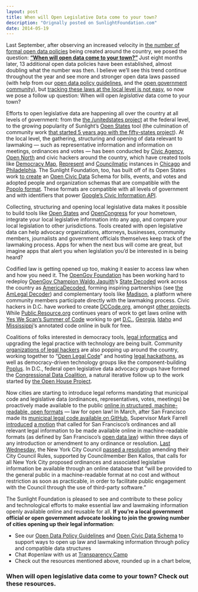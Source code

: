 ```yaml
---
layout: post
title: When will Open Legislative Data come to your town?
description: "Orignally posted on SunlightFoundation.com"
date: 2014-05-19
---
```

<p dir="ltr">Last September, after observing an increased velocity in <a href="https://sunlightfoundation.com/policy/opendatamap/">the number of formal open data policies</a> being created around the country, we posed the question: <strong><a href="https://sunlightfoundation.com/blog/2013/09/06/when-will-open-data-come-to-your-town/">“When will open data come to your town?”</a> </strong> Just eight months later, 13 additional open data policies have been established, almost doubling what the number was then. I believe we’ll see this trend continue throughout the year and see more and stronger open data laws passed (with help from our <a href="https://sunlightfoundation.com/opendataguidelines/">open data policy guidelines</a>, and the <a href="http://codeforamerica.org/brigade/">open government community</a>), but <a href="https://sunlightfoundation.com/blog/2014/01/10/opengov-voices-demystifying-honolulus-legislative-website/">tracking these laws at the local level is not easy</a>, so now we pose a follow up question: When will open<em> legislative</em> data come to your town?</p>
<p>Efforts to open legislative data are happening all over the country at all levels of government: from the <a href="https://github.com/unitedstates">the /unitedstates project</a> at the federal level, to the growing popularity of Sunlight’s <a href="http://openstates.org/">Open States</a> tool (the culmination of community work <a href="http://sunlightfoundation.com/blog/2012/03/12/open-states-50/">that started 5 years ago with the fifty-states project</a>). At the local level, the gathering, structuring and opening of data relevant to lawmaking — such as representative information and information on meetings, ordinances and votes — has been conducted by <a href="http://www.civicagency.org/">Civic Agency</a>, <a href="http://opennorth.ca/">Open North</a> and civic hackers around the country, which have created tools like <a href="http://www.democracymap.org/">Democracy Map</a>, <a href="http://represent.opennorth.ca/">Represent</a> and <a href="https://github.com/codeforamerica/councilmatic">Councilmatic</a> instances in <a href="http://chicagocouncilmatic.org/">Chicago</a> and <a href="http://www.councilmatic.org/">Philadelphia</a>. The Sunlight Foundation, too, has built off of its Open States work <a href="http://sunlightfoundation.com/blog/2013/11/19/whats-under-the-hood-of-googles-new-civic-information-offering/">to create</a> an <a href="http://opencivicdata.org/">Open Civic Data</a> Schema for bills, events, and votes and adopted people and organization schemas that are compatible with the <a href="http://popoloproject.com/">Popolo format</a>.  These formats are compatible with all levels of government and with identifiers that power <a href="https://developers.google.com/civic-information/docs/us_v1/representatives/representativeInfoQuery">Google’s Civic Information API</a>.</p>
<p>Collecting, structuring and opening local legislative data makes it possible to build tools like <a href="http://openstates.org/">Open States</a> and <a href="http://www.opencongress.org/">OpenCongress</a> for your hometown, integrate your local legislative information into any app, and compare your local legislation to other jurisdictions. Tools created with open legislative data can help advocacy organizations, attorneys, businesses, community members, journalists and government officials themselves keep track of the lawmaking process. Apps for when the next bus will come are great, but imagine apps that alert you when legislation you&#8217;d be interested in is being heard?</p>
<p>Codified law is getting opened up too, making it easier to access law when and how you need it. The <a href="http://opengovfoundation.org/">OpenGov Foundation</a> has been working hard to redeploy <a href="http://www.youtube.com/watch?v=VHbOTbNU18E">OpenGov Champion Waldo Jaquith</a>’s <a href="http://www.statedecoded.com/">State Decoded</a> work across the country as <a href="http://americadecoded.org/">AmericaDecoded</a>, forming inspiring partnerships (see <a href="http://americadecoded.org/announcing-the-amlegal-decoder-a-free-tool-to-publish-laws-seamlessly-online-in-ridiculously-useful-open-data-formats/">the AmLegal Decoder</a>) and complementary tools like <a href="http://opengovfoundation.org/the-madison-project/">Madison</a>, a platform where community members participate directly with the lawmaking process. Civic hackers in D.C. have worked to create <a href="http://dccode.org/">DCCode.org</a>, amongst <a href="https://hackpad.com/DC-Code-Reunion-Hackathon-Hackpad-3dHbJ5sX88f">other projects</a>. While <a href="https://public.resource.org/">Public.Resource.org</a> continues years of work to get laws online with <a href="https://yeswescan.org/">Yes We Scan&#8217;s Summer of Code</a> working to get <a href="https://www.indiegogo.com/projects/the-laws-of-the-district-of-columbia">D.C.</a>, <a href="https://www.indiegogo.com/projects/the-laws-of-georgia">Georgia</a>, <a href="https://www.indiegogo.com/projects/the-laws-of-idaho">Idaho</a> and <a href="https://www.indiegogo.com/projects/the-laws-of-mississippi">Mississippi</a>&#8216;s annotated code online in bulk for free.</p>
<p>Coalitions of folks interested in democracy tools, <a href="https://groups.google.com/forum/?fromgroups#!forum/legal-informatics-research-network&quot;">legal informatics</a> and upgrading the legal practice with technology are being built. Community <a href="http://legalinformatics.wordpress.com/2013/09/12/legal-hacking-technology-and-innovation-groups/">organizations of legal hackers</a> are also popping up around the country, working together to &#8220;<a href="https://github.com/OpenLegalCode/OpenLegalCode/blob/master/Meetings/May-08-2014.md%20">Open Legal Code</a>&#8221; and hosting <a href="http://legalinformatics.wordpress.com/?s=hackathon">legal hackathons</a>, as well as democracy-driven technology groups like the component-building <a href="http://poplus.org/">Poplus</a>. In D.C., federal open legislative data advocacy groups have formed the <a href="http://congressionaldata.org/">Congressional Data Coalition</a>, a natural iterative follow up to the work started by <a href="http://www.theopenhouseproject.com/about/">the Open House Project</a>.</p>
<p>Now cities are starting to introduce legal reforms mandating that municipal code and legislative data (ordinances, representatives, votes, meetings) be proactively made available to the public <a href="http://sunlightfoundation.com/opendataguidelines/#open-formats">online in structured, machine-readable, open formats</a> — law for open law! In March, after San Francisco made its <a href="http://open.innovatesf.com/openlaw/">municipal legal code available on GitHub</a>, Supervisor Mark Farrell <a href="http://www.sfbos.org/index.aspx?page=16067">introduced</a> <a href="http://www.sfbos.org/ftp/uploadedfiles/bdsupvrs/introduced/2014/LI031814.pdf">a motion</a> that called for San Francisco’s ordinances and all relevant legal information to be made available online in machine-readable formats (as defined by San Francisco’s <a href="https://github.com/SupervisorMarkFarrell/San-Francisco-Open-Data-Legislation">open data law</a>) within three days of any introduction or amendment to any ordinance or resolution. <a href="http://techpresident.com/news/25023/rules-reform-new-york-city-council-aims-open-api">Last Wednesday</a>, the New York City Council <a href="http://legistar.council.nyc.gov/LegislationDetail.aspx?ID=1739410&amp;GUID=251DB8D7-419A-4BC6-B853-5006E23E36D9&amp;Options=&amp;Search=">passed a resolution</a> amending their City Council Rules, supported by Councilmember Ben Kallos, that calls for all New York City proposed ordinances and associated legislative information be available through an online database that “will be provided to the general public in a machine-readable format at no cost and without restriction as soon as practicable, in order to facilitate public engagement with the Council through the use of third-party software.”</p>
<p>The Sunlight Foundation is pleased to see and contribute to these policy and technological efforts to make essential law and lawmaking information openly available online and reusable for all. <strong>If you’re a local government official or open government advocate looking to join the growing number of cities opening up their legal information</strong>:</p>
<ul>
<li>See our <a href="https://sunlightfoundation.com/opendataguidelines/">Open Data Policy Guidelines</a> and <a href="http://opencivicdata.org/">Open Civic Data Schema</a> to support ways to open up law and lawmaking information through policy and compatible data structures</li>
<li>Chat #openlaw with us at <a href="http://transparencycamp.org/">Transparency Camp</a></li>
<li>Check out the resources mentioned above, rounded up in a chart below,</li>
</ul>
<h3>When will open legislative data come to your town? Check out these resources.</h3>
<p><script src="https://gist.github.com/rebeccawilliams/62559a5a57ba2d7e3527.js"></script></p>

